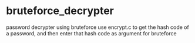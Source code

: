 # bruteforce_decrypter
password decrypter using bruteforce
use encrypt.c to get the hash code of a password, and then enter that hash code as argument for bruteforce
